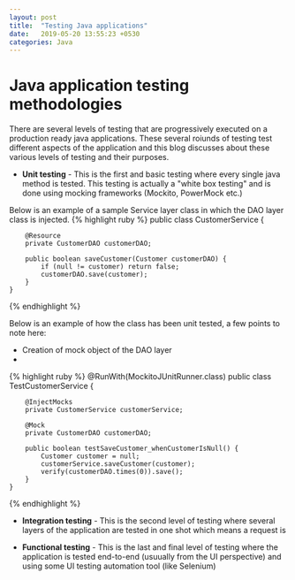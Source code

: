```yaml
---
layout: post
title:  "Testing Java applications"
date:   2019-05-20 13:55:23 +0530
categories: Java
---
```


# Java application testing methodologies
There are several levels of testing that are progressively executed on a production ready java applications. These several roiunds of testing test different aspects of the application and this blog discusses about these various levels of testing and their purposes.

* **Unit testing** - This is the first and basic testing where every single java method is tested. This testing is actually a "white box testing" and is done using mocking frameworks (Mockito, PowerMock etc.)

Below is an example of a sample Service layer class in which the DAO layer class is injected.
{% highlight ruby %}
	public class CustomerService {
		
		@Resource
		private CustomerDAO customerDAO;
	
		public boolean saveCustomer(Customer customerDAO) {
			if (null != customer) return false;
			customerDAO.save(customer);
		}	
	}
{% endhighlight %}


Below is an example of how the class has been unit tested, a few points to note here:
* Creation of mock object of the DAO layer
* 


{% highlight ruby %}
	@RunWith(MockitoJUnitRunner.class)
	public class TestCustomerService {
		
		@InjectMocks
		private CustomerService customerService;
		
		@Mock
		private CustomerDAO customerDAO;
	
		public boolean testSaveCustomer_whenCustomerIsNull() {
			Customer customer = null;
			customerService.saveCustomer(customer);
			verify(customerDAO.times(0)).save();
		}	
	}
{% endhighlight %}



* **Integration testing** - This is the second level of testing where several layers of the application are tested in one shot which means a request is 

* **Functional testing** - This is the last and final level of testing where the application is tested end-to-end (usuually from the UI perspective) and 
using some UI testing automation tool (like Selenium)

